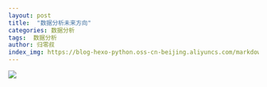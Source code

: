 ```yaml
---
layout: post
title:  "数据分析未来方向"
categories: 数据分析
tags:  数据分析
author: 归零叔
index_img: https://blog-hexo-python.oss-cn-beijing.aliyuncs.com/markdown/4.png
---
```


![](https://blog-hexo-python.oss-cn-beijing.aliyuncs.com/markdown/4.png)